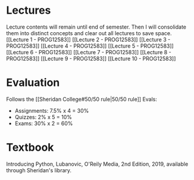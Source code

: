 # Lectures
Lecture contents will remain until end of semester. Then I will consolidate them into distinct concepts and clear out all lectures to save space.
[[Lecture 1 - PROG12583]]
[[Lecture 2 - PROG12583]]
[[Lecture 3 - PROG12583]]
[[Lecture 4 - PROG12583]]
[[Lecture 5 - PROG12583]]
[[Lecture 6 - PROG12583]]
[[Lecture 7 - PROG12583]]
[[Lecture 8 - PROG12583]]
[[Lecture 9 - PROG12583]]
[[Lecture 10 - PROG12583]]
# Evaluation
Follows the [[Sheridan College#50/50 rule|50/50 rule]]
Evals:
- Assignments: 7.5% x 4 = 30%
- Quizzes: 2% x 5 = 10%
- Exams: 30% x 2 = 60%
# Textbook
Introducing Python, Lubanovic, O'Reily Media, 2nd Edition, 2019, available through Sheridan's library.